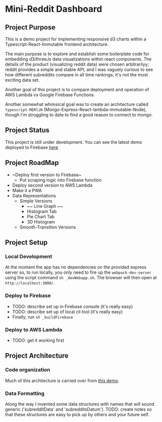 # Mini-Reddit Dashboard

## Project Purpose

This is a demo project for implementing responsive d3 charts within a Typescript-React-Immutable frontend architecture.

The main purpose is to explore and establish some boilerplate code for embedding d3/threeJs data visualizations within react components. The details of the product (visualizing reddit data) were chosen arbitrarilyy; reddit provides a simple and stable API, and I was vaguely curious to see how different subreddits compare in all time rankings; it's not the most exciting data set.

Another goal of this project is to compare deployment and operation of AWS Lambda vs Google Firebase Functions.

Another somewhat whimsical goal was to create an architecture called `typescript-MERliN` (Mongo-Express-React-lambda-immutable-Node), though I'm struggling to date to find a good reason to connect to mongo.

## Project Status

This project is still under development. You can see the latest demo deployed to Firebase [here](https://mini-reddit-dashboard.firebaseapp.com)

## Project RoadMap

-   ~Deploy first version to Firebase~
    -   Put scraping logic into Firebase function
-   Deploy second version to AWS Lambda
-   Make it a PWA
-   Data Representations
    -   Simple Versions
        -   ~~ Line Graph ~~
        -   Histogram Tab
        -   Pie Chart Tab
        -   3D Histogram
    -   Smooth-Transition Versions

## Project Setup

### Local Development

At the moment the app has no dependencies on the provided express server so, to run locally, you only need to fire up the `webpack-dev-server` using the script command `sh _devWebapp.sh`. The browser will then open at `http://localhost:3000/`.

### Deploy to Firebase

-   TODO: describe set up in Firebase console (it's really easy)
-   TODO: describe set up of local cli tool (it's really easy)
-   Finally, run `sh _buildFirebase`

### Deploy to AWS Lambda

-   TODO: get it working first

## Project Architecture

### Code organization

Much of this architecture is carried over from [this demo](https://github.com/MagnusBrzenk/typescript-immutable-MERN-stack-demo).

### Data Formatting

Along the way I invented some data structures with names that will sound generic ('subredditData' and 'subredditsDatum'). TODO: create notes so that these structures are easy to pick up by others and your future self.
